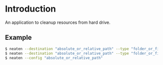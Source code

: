 # Introduction

An application to cleanup resources from hard drive.

## Example

```sh
$ neaten --destination "absolute_or_relative_path" --type "folder_or_file" --patterns "dist,node_modules"
$ neaten --destination "absolute_or_relative_path" --type "folder_or_file" --patterns dist --patterns node_modules
$ neaten --config "absolute_or_relative_path"
```
